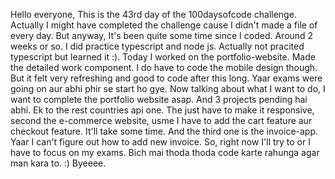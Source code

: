 Hello everyone,
This is the 43rd day of the 100daysofcode challenge. Actually I might have completed the challenge cause I didn't made a file of every day. But anyway, It's been quite some time since I coded. Around 2 weeks or so. I did practice typescript and node js. Actually not pracited typescript but learned it :). Today I worked on the portfolio-website. Made the detailed work component. I do have to code the mobile design though. But it felt very refreshing and good to code after this long. Yaar exams were going on aur abhi phir se start ho gye. Now talking about what I want to do, I want to complete the portfolio website asap. And 3 projects pending hai abhi. Ek to the rest countries api one. The just have to make it responsive, second the e-commerce website, usme I have to add the cart feature aur checkout feature. It'll take some time. And the third one is the invoice-app. Yaar I can't figure out how to add new invoice. So, right now I'll try to or I have to focus on my exams. Bich mai thoda thoda code karte rahunga agar man kara to. :) Byeeee.